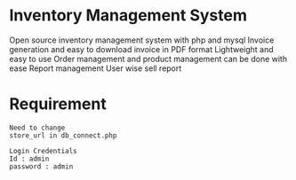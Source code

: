 # Inventory Management System
Open source inventory management system with php and mysql
Invoice generation and easy to download invoice in PDF format
Lightweight and easy to use
Order management and product management can be done with ease
Report management
User wise sell report

# Requirement

```
Need to change
store_url in db_connect.php

Login Credentials
Id : admin
password : admin
```
